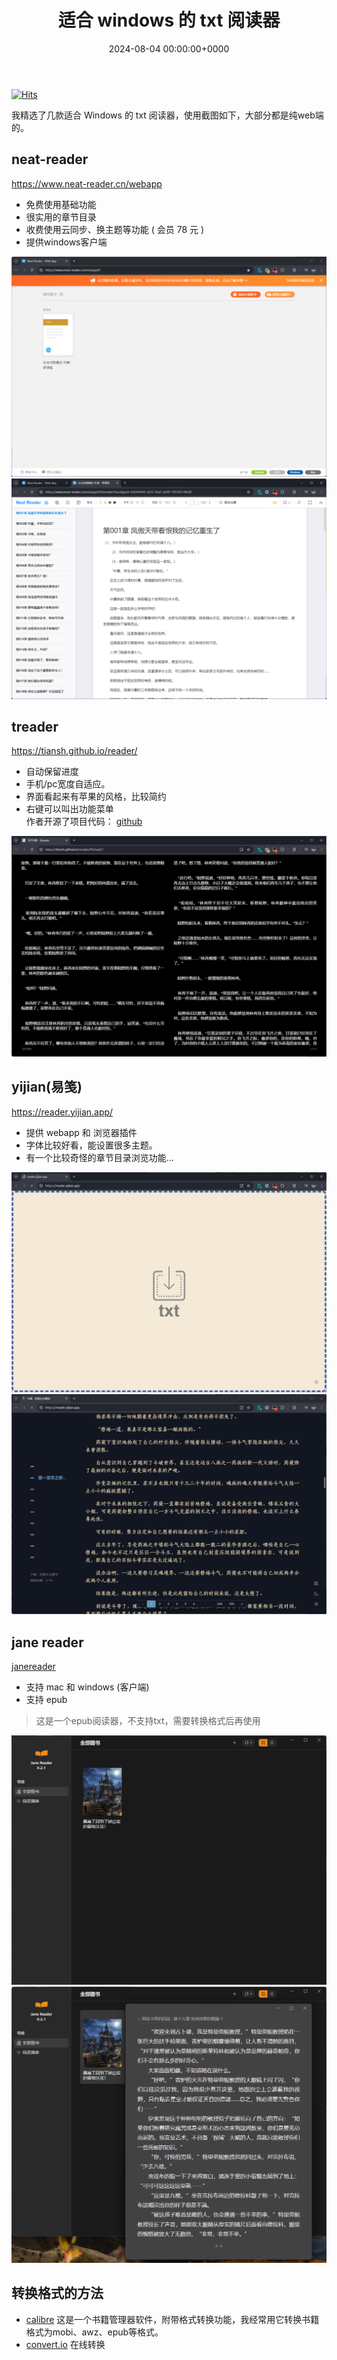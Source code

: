 ﻿---
title: 适合 windows 的 txt 阅读器 # 标题
slug: txt_reader # url(注释掉 和标题相同)
image: readinggirl.png # 头图，注释掉，否则会有一个难看的呃加载不出来的图片
# description: xxxx # 描述小字(注释掉 不显示描述)

date: 2024-08-04 00:00:00+0000 # 日期时间，如果时间未到，post 不会显示(注释掉 不显示日期)
# weight: 1 # 权重越小，放到越前面   (注释掉 日期排序)

# tags: # 只能在侧面看到的标签,会显示在文章的底部
#     - TAG A
#     - TAG B
# categories: #会显示在 post 上面的分类
#     - themes
#     - syntax
---
[![Hits](https://hits.seeyoufarm.com/api/count/incr/badge.svg?url=https://b.kill9pid.top/p/txt_reader/&count_bg=%230C0E0A&title_bg=%23000000)](https://hits.seeyoufarm.com)

我精选了几款适合 Windows 的 txt 阅读器，使用截图如下，大部分都是纯web端的。

## neat-reader
https://www.neat-reader.cn/webapp  
- 免费使用基础功能 
- 很实用的章节目录
- 收费使用云同步、换主题等功能 ( 会员 78 元 )
- 提供windows客户端


![](https://raw.githubusercontent.com/cornradio/imgs/main/blog/Clip_2024-08-04_18-52-04.png)  
![](https://raw.githubusercontent.com/cornradio/imgs/main/blog/Clip_2024-08-04_18-52-45.png)

## treader
https://tiansh.github.io/reader/  
- 自动保留进度
- 手机/pc宽度自适应。  
- 界面看起来有苹果的风格，比较简约
- 右键可以叫出功能菜单  
作者开源了项目代码： [github](https://github.com/tiansh/reader)

![](https://raw.githubusercontent.com/cornradio/imgs/main/blog/Clip_2024-08-04_18-54-35.png)

## yijian(易笺)
https://reader.yijian.app/
- 提供 webapp 和 浏览器插件   
- 字体比较好看，能设置很多主题。
- 有一个比较奇怪的章节目录浏览功能... 


![](https://raw.githubusercontent.com/cornradio/imgs/main/blog/Clip_2024-08-04_18-55-37.png)  
![](https://raw.githubusercontent.com/cornradio/imgs/main/blog/Clip_2024-08-04_18-55-49.png)


## jane reader
[janereader](https://janereader.com/) 
- 支持 mac 和 windows (客户端)
- 支持 epub   
> 这是一个epub阅读器，不支持txt，需要转换格式后再使用   



![](https://raw.githubusercontent.com/cornradio/imgs/main/blog/Clip_2024-08-04_18-56-44.png)  
![](https://raw.githubusercontent.com/cornradio/imgs/main/blog/Clip_2024-08-04_18-57-53.png)


## 转换格式的方法

-  [calibre]( https://calibre-ebook.com/) 这是一个书籍管理器软件，附带格式转换功能，我经常用它转换书籍格式为mobi、awz、epub等格式。  
-  [convert.io](https://convertio.co/zh/txt-epub/) 在线转换  